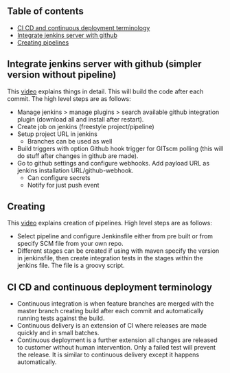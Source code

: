 ## Table of contents

- [CI CD and continuous deployment terminology](#CI-CD-and-continuous-deployment-terminology)
- [Integrate jenkins server with github](#integrate-jenkins-server-with-github)
- [Creating pipelines](#creating-pipelines)

## Integrate jenkins server with github (simpler version without pipeline)
This [video](https://youtu.be/Z3S2gMBUkBo) explains things in detail. This will build the code after each commit.
The high level steps are as follows:
* Manage jenkins > manage plugins > search available github integration plugin (download all and install after restart).
* Create job on jenkins (freestyle project/pipeline)
* Setup project URL in jenkins
    * Branches can be used as well
* Build triggers with option Github hook trigger for GITscm polling (this will do stuff after changes in github are 
made).
* Go to github settings and configure webhooks. Add payload URL as jenkins installation URL/github-webhook.
    * Can configure secrets
    * Notify for just push event

## Creating 
This [video](https://youtu.be/s73nhwYBtzE) explains creation of pipelines. High level steps are as follows:
* Select pipeline and configure Jenkinsfile either from pre built or from specify SCM file from your own repo.
* Different stages can be created if using with maven specify the version in jenkinsfile, then create integration tests in the stages within the jenkins file. The file is
a groovy script.

## CI CD and continuous deployment terminology
* Continuous integration is when feature branches are merged with the master branch creating build after each commit
and automatically running tests against the build.
* Continuous delivery is an extension of CI where releases are made quickly and in small batches.
* Continuous deployment is a further extension all changes are released to customer without human intervention. Only
a failed test will prevent the release. It is similar to continuous delivery except it happens automatically.

